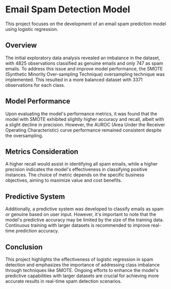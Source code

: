 # Email Spam Detection Model

This project focuses on the development of an email spam prediction model using logistic regression. 

## Overview
The initial exploratory data analysis revealed an imbalance in the dataset, with 4825 observations classified as genuine emails and only 747 as spam emails. To address this issue and improve model performance, the SMOTE (Synthetic Minority Over-sampling Technique) oversampling technique was implemented. This resulted in a more balanced dataset with 3371 observations for each class.

## Model Performance
Upon evaluating the model's performance metrics, it was found that the model with SMOTE exhibited slightly higher accuracy and recall, albeit with a slight decline in precision. However, the AUROC (Area Under the Receiver Operating Characteristic) curve performance remained consistent despite the oversampling.

## Metrics Consideration
A higher recall would assist in identifying all spam emails, while a higher precision indicates the model's effectiveness in classifying positive instances. The choice of metric depends on the specific business objectives, aiming to maximize value and cost benefits.

## Predictive System
Additionally, a predictive system was developed to classify emails as spam or genuine based on user input. However, it's important to note that the model's predictive accuracy may be limited by the size of the training data. Continuous training with larger datasets is recommended to improve real-time prediction accuracy.

## Conclusion
This project highlights the effectiveness of logistic regression in spam detection and emphasizes the importance of addressing class imbalance through techniques like SMOTE. Ongoing efforts to enhance the model's predictive capabilities with larger datasets are crucial for achieving more accurate results in real-time spam detection scenarios.
